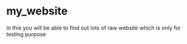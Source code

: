 # my_website
in this you will be able to find out lots of raw website which is only for testing purpose   
